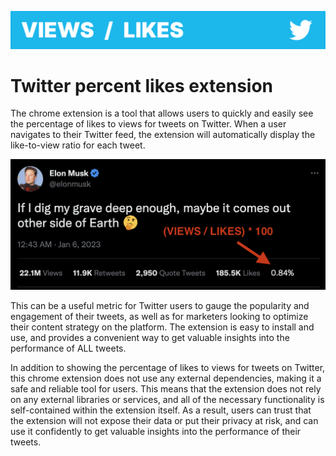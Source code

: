 ![Logo](/img/wide-logo.png)


# Twitter percent likes extension

The chrome extension is a tool that allows users to quickly and easily see the percentage of likes to views for tweets on Twitter. When a user navigates to their Twitter feed, the extension will automatically display the like-to-view ratio for each tweet.

![Screenshot](/img/screenshot-musk.png)

This can be a useful metric for Twitter users to gauge the popularity and engagement of their tweets, as well as for marketers looking to optimize their content strategy on the platform. The extension is easy to install and use, and provides a convenient way to get valuable insights into the performance of ALL tweets.

In addition to showing the percentage of likes to views for tweets on Twitter, this chrome extension does not use any external dependencies, making it a safe and reliable tool for users. This means that the extension does not rely on any external libraries or services, and all of the necessary functionality is self-contained within the extension itself. As a result, users can trust that the extension will not expose their data or put their privacy at risk, and can use it confidently to get valuable insights into the performance of their tweets.
